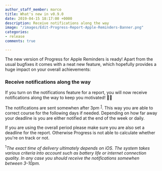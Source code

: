 ```yaml
---
author_staff_member: marco
title: What's new in v0.9.0
date: 2019-04-15 18:17:00 +0000
description: Receive notifications along the way
image: "/images/Edit-Progress-Report-Apple-Reminders-Banner.png"
categories:
- release
comments: true

---
```

The new version of Progress for Apple Reminders is ready! Apart from the usual bugfixes it comes with a neat new feature, which hopefully provides a huge impact on your overall achievements:

### Receive notifications along the way

If you turn on the notifications feature for a report, you will now receive notifications along the way to keep you motivated! 🎉🎉

The notifications are sent somewhen after 3pm <sup><a href="#exact-time-of-delivery">1</a></sup>. This way you are able to correct course for the following days if needed. Depending on how far away your deadline is you are either notified at the end of the week or daily.

If you are using the overall period please make sure you are also set a deadline for the report. Otherwise Progress is not able to calculate whether you're on track or not.

<sup><a name="exact-time-of-delivery">1</a></sup>_The exact time of delivery ultimately depends on iOS. The system takes various criteria into account such as battery life or internet connection quality. In any case you should receive the notifications somewhen between 3-10pm._